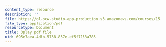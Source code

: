```yaml
---
content_type: resource
description: ''
file: https://ol-ocw-studio-app-production.s3.amazonaws.com/courses/15-071-the-analytics-edge-spring-2017/695e7aea4dfb5738857eef5f7158a785_VDtL2g9Viik.pdf
file_type: application/pdf
resourcetype: Document
title: 3play pdf file
uid: 695e7aea-4dfb-5738-857e-ef5f7158a785
---
```

